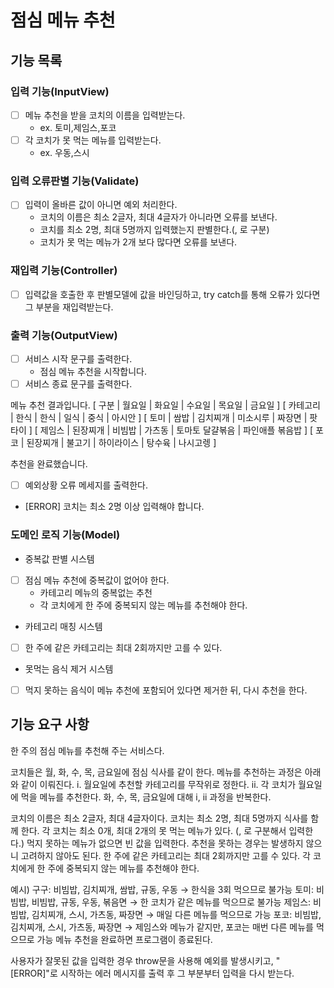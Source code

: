 # 점심 메뉴 추천

## 기능 목록

### 입력 기능(InputView)

- [ ] 메뉴 추천을 받을 코치의 이름을 입력받는다. 
  - ex. 토미,제임스,포코
- [ ] 각 코치가 못 먹는 메뉴를 입력받는다.
  - ex. 우동,스시

### 입력 오류판별 기능(Validate)

- [ ] 입력이 올바른 값이 아니면 예외 처리한다.
  - 코치의 이름은 최소 2글자, 최대 4글자가 아니라면 오류를 보낸다.
  - 코치를 최소 2명, 최대 5명까지 입력했는지 판별한다.(, 로 구분)
  - 코치가 못 먹는 메뉴가 2개 보다 많다면 오류를 보낸다.

### 재입력 기능(Controller)

- [ ] 입력값을 호출한 후 판별모델에 값을 바인딩하고, try catch를 통해 오류가 있다면 그 부분을 재입력받는다.

### 출력 기능(OutputView)

- [ ] 서비스 시작 문구를 출력한다.
  - 점심 메뉴 추천을 시작합니다.
- [ ] 서비스 종료 문구를 출력한다.

메뉴 추천 결과입니다.
[ 구분 | 월요일 | 화요일 | 수요일 | 목요일 | 금요일 ]
[ 카테고리 | 한식 | 한식 | 일식 | 중식 | 아시안 ]
[ 토미 | 쌈밥 | 김치찌개 | 미소시루 | 짜장면 | 팟타이 ]
[ 제임스 | 된장찌개 | 비빔밥 | 가츠동 | 토마토 달걀볶음 | 파인애플 볶음밥 ]
[ 포코 | 된장찌개 | 불고기 | 하이라이스 | 탕수육 | 나시고렝 ]

추천을 완료했습니다.

- [ ] 예외상황 오류 메세지를 출력한다.
 - [ERROR] 코치는 최소 2명 이상 입력해야 합니다.

###  도메인 로직 기능(Model)

- 중복값 판별 시스템
- [ ] 점심 메뉴 추천에 중복값이 없어야 한다.
  - 카테고리 메뉴의 중복없는 추천
  - 각 코치에게 한 주에 중복되지 않는 메뉴를 추천해야 한다.

- 카테고리 매칭 시스템
- [ ] 한 주에 같은 카테고리는 최대 2회까지만 고를 수 있다.

- 못먹는 음식 제거 시스템
- [ ] 먹지 못하는 음식이 메뉴 추천에 포함되어 있다면 제거한 뒤, 다시 추천을 한다.

## 기능 요구 사항

한 주의 점심 메뉴를 추천해 주는 서비스다.

코치들은 월, 화, 수, 목, 금요일에 점심 식사를 같이 한다.
메뉴를 추천하는 과정은 아래와 같이 이뤄진다.
i. 월요일에 추천할 카테고리를 무작위로 정한다.
ii. 각 코치가 월요일에 먹을 메뉴를 추천한다.
화, 수, 목, 금요일에 대해 i, ii 과정을 반복한다.

코치의 이름은 최소 2글자, 최대 4글자이다.
코치는 최소 2명, 최대 5명까지 식사를 함께 한다.
각 코치는 최소 0개, 최대 2개의 못 먹는 메뉴가 있다. (, 로 구분해서 입력한다.)
먹지 못하는 메뉴가 없으면 빈 값을 입력한다.
추천을 못하는 경우는 발생하지 않으니 고려하지 않아도 된다.
한 주에 같은 카테고리는 최대 2회까지만 고를 수 있다.
각 코치에게 한 주에 중복되지 않는 메뉴를 추천해야 한다.

예시)
구구: 비빔밥, 김치찌개, 쌈밥, 규동, 우동 → 한식을 3회 먹으므로 불가능
토미: 비빔밥, 비빔밥, 규동, 우동, 볶음면 → 한 코치가 같은 메뉴를 먹으므로 불가능
제임스: 비빔밥, 김치찌개, 스시, 가츠동, 짜장면 → 매일 다른 메뉴를 먹으므로 가능
포코: 비빔밥, 김치찌개, 스시, 가츠동, 짜장면 → 제임스와 메뉴가 같지만, 포코는 매번 다른 메뉴를 먹으므로 가능
메뉴 추천을 완료하면 프로그램이 종료된다.

사용자가 잘못된 값을 입력한 경우 throw문을 사용해 예외를 발생시키고, "[ERROR]"로 시작하는 에러 메시지를 출력 후 그 부분부터 입력을 다시 받는다.
